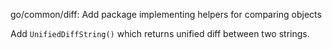 go/common/diff: Add package implementing helpers for comparing objects

Add `UnifiedDiffString()` which returns unified diff between two strings.

